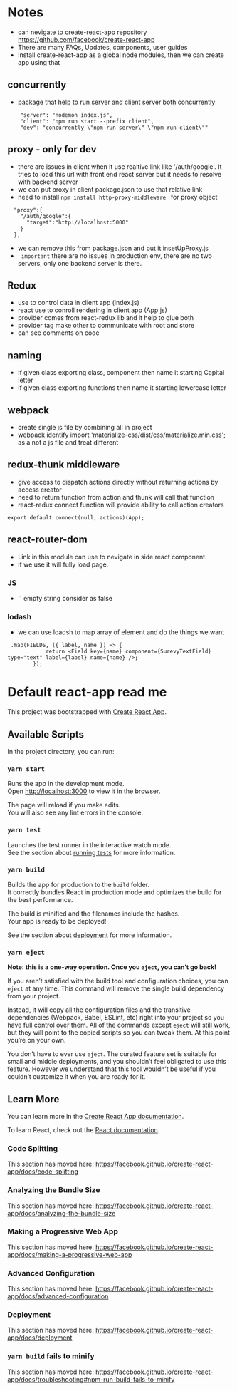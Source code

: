 # Notes

- can nevigate to create-react-app repository https://github.com/facebook/create-react-app
- There are many FAQs, Updates, components, user guides
- install create-react-app as a global node modules, then we can create app using that

## concurrently 
- package that help to run server and client server both concurrently
~~~
	"server": "nodemon index.js",
	"client": "npm run start --prefix client",
	"dev": "concurrently \"npm run server\" \"npm run client\""
~~~

## proxy - only for dev
- there are issues in client when it use realtive link like '/auth/google'. It tries to load this url with front end react server but it needs to resolve with backend server
- we can put proxy in client package.json to use that relative link
- need to install ```npm install http-proxy-middleware ``` for proxy object
~~~
  "proxy":{
    "/auth/google":{
      "target":"http://localhost:5000"
    }
  },
~~~
- we can remove this from package.json and put it insetUpProxy.js
- ``` important``` there are no issues in production env, there are no two servers, only one backend server is there.

## Redux
- use to control data in client app (index.js)
- react use to conroll rendering in client app (App.js)
- provider comes from react-redux lib and it help to glue both
- provider tag make other to communicate with root and store
- can see comments on code


## naming
- if given class exporting class, component then name it starting Capital letter
- if given class exporting functions then name it starting lowercase letter

## webpack 
- create single js file by combining all in project
- webpack identify import 'materialize-css/dist/css/materialize.min.css'; as a not a js file and treat different

## redux-thunk middleware
- give access to dispatch actions directly without returning actions by access creator
- need to return function from action and thunk will call that function
- react-redux connect function will provide ability to call action creators

~~~
export default connect(null, actions)(App);
~~~

## react-router-dom
- Link in this module can use to nevigate in side react component. 
- if we use <a> it will fully load page.


### JS
- '' empty string consider as false

### lodash
-  we can use loadsh to map array of element and do the things we want

~~~
_.map(FIELDS, ({ label, name }) => {
			return <Field key={name} component={SurevyTextField} type="text" label={label} name={name} />;
		});
~~~


# Default react-app read me 

This project was bootstrapped with [Create React App](https://github.com/facebook/create-react-app).

## Available Scripts

In the project directory, you can run:

### `yarn start`

Runs the app in the development mode.<br />
Open [http://localhost:3000](http://localhost:3000) to view it in the browser.

The page will reload if you make edits.<br />
You will also see any lint errors in the console.

### `yarn test`

Launches the test runner in the interactive watch mode.<br />
See the section about [running tests](https://facebook.github.io/create-react-app/docs/running-tests) for more information.

### `yarn build`

Builds the app for production to the `build` folder.<br />
It correctly bundles React in production mode and optimizes the build for the best performance.

The build is minified and the filenames include the hashes.<br />
Your app is ready to be deployed!

See the section about [deployment](https://facebook.github.io/create-react-app/docs/deployment) for more information.

### `yarn eject`

**Note: this is a one-way operation. Once you `eject`, you can’t go back!**

If you aren’t satisfied with the build tool and configuration choices, you can `eject` at any time. This command will remove the single build dependency from your project.

Instead, it will copy all the configuration files and the transitive dependencies (Webpack, Babel, ESLint, etc) right into your project so you have full control over them. All of the commands except `eject` will still work, but they will point to the copied scripts so you can tweak them. At this point you’re on your own.

You don’t have to ever use `eject`. The curated feature set is suitable for small and middle deployments, and you shouldn’t feel obligated to use this feature. However we understand that this tool wouldn’t be useful if you couldn’t customize it when you are ready for it.

## Learn More

You can learn more in the [Create React App documentation](https://facebook.github.io/create-react-app/docs/getting-started).

To learn React, check out the [React documentation](https://reactjs.org/).

### Code Splitting

This section has moved here: https://facebook.github.io/create-react-app/docs/code-splitting

### Analyzing the Bundle Size

This section has moved here: https://facebook.github.io/create-react-app/docs/analyzing-the-bundle-size

### Making a Progressive Web App

This section has moved here: https://facebook.github.io/create-react-app/docs/making-a-progressive-web-app

### Advanced Configuration

This section has moved here: https://facebook.github.io/create-react-app/docs/advanced-configuration

### Deployment

This section has moved here: https://facebook.github.io/create-react-app/docs/deployment

### `yarn build` fails to minify

This section has moved here: https://facebook.github.io/create-react-app/docs/troubleshooting#npm-run-build-fails-to-minify
